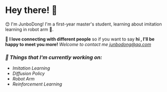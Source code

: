 <!-- Greeting -->
# Hey there! :wave:

<!--Introduction -->
:blush: I'm JunboDong! I'm a first-year master's student, learning about imitation learning in robot arm :robot:.

💬 <b>I love connecting with different people</b> so if you want to say <b>hi , I'll be happy to meet you more!</b> <em>Welcome to contact me [junbodong@qq.com](mailto:junbodong@qq.com)<em>

### 💼  Things that I'm currently working on: 
* Imitation Learning
* Diffusion Policy
* Robot Arm
* Reinforcement Learning
